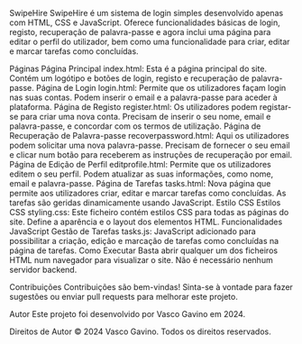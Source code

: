

SwipeHire
SwipeHire é um sistema de login simples desenvolvido apenas com HTML, CSS e JavaScript. Oferece funcionalidades básicas de login, registo, recuperação de palavra-passe e agora inclui uma página para editar o perfil do utilizador, bem como uma funcionalidade para criar, editar e marcar tarefas como concluídas.

Páginas
Página Principal
index.html: Esta é a página principal do site. Contém um logótipo e botões de login, registo e recuperação de palavra-passe.
Página de Login
login.html: Permite que os utilizadores façam login nas suas contas. Podem inserir o email e a palavra-passe para aceder à plataforma.
Página de Registo
register.html: Os utilizadores podem registar-se para criar uma nova conta. Precisam de inserir o seu nome, email e palavra-passe, e concordar com os termos de utilização.
Página de Recuperação de Palavra-passe
recoverpassword.html: Aqui os utilizadores podem solicitar uma nova palavra-passe. Precisam de fornecer o seu email e clicar num botão para receberem as instruções de recuperação por email.
Página de Edição de Perfil
editprofile.html: Permite que os utilizadores editem o seu perfil. Podem atualizar as suas informações, como nome, email e palavra-passe.
Página de Tarefas
tasks.html: Nova página que permite aos utilizadores criar, editar e marcar tarefas como concluídas. As tarefas são geridas dinamicamente usando JavaScript.
Estilo CSS
Estilos CSS
styling.css: Este ficheiro contém estilos CSS para todas as páginas do site. Define a aparência e o layout dos elementos HTML.
Funcionalidades JavaScript
Gestão de Tarefas
tasks.js: JavaScript adicionado para possibilitar a criação, edição e marcação de tarefas como concluídas na página de tarefas.
Como Executar
Basta abrir qualquer um dos ficheiros HTML num navegador para visualizar o site. Não é necessário nenhum servidor backend.

Contribuições
Contribuições são bem-vindas! Sinta-se à vontade para fazer sugestões ou enviar pull requests para melhorar este projeto.

Autor
Este projeto foi desenvolvido por Vasco Gavino em 2024.

Direitos de Autor
© 2024 Vasco Gavino. Todos os direitos reservados.
